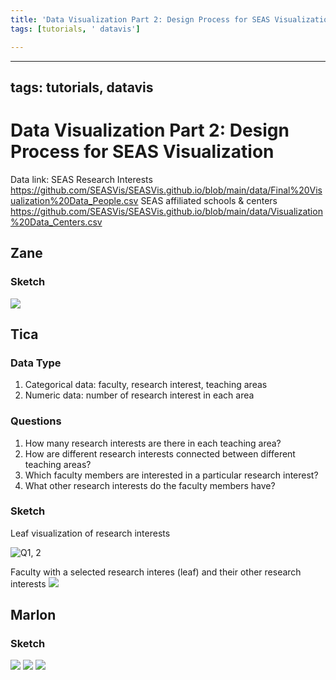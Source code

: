 ```yaml
---
title: 'Data Visualization Part 2: Design Process for SEAS Visualization'
tags: [tutorials, ' datavis']

---
```


---
tags: tutorials, datavis
---
# Data Visualization Part 2: Design Process for SEAS Visualization
Data link: 
SEAS Research Interests https://github.com/SEASVis/SEASVis.github.io/blob/main/data/Final%20Visualization%20Data_People.csv
SEAS affiliated schools & centers
https://github.com/SEASVis/SEASVis.github.io/blob/main/data/Visualization%20Data_Centers.csv
## Zane
### Sketch
![](https://i.imgur.com/wzuihZo.jpg)



## Tica
### Data Type

1. Categorical data: faculty, research interest, teaching areas
2. Numeric data: number of research interest in each area

### Questions
1. How many research interests are there in each teaching area?
2. How are different research interests connected between different teaching areas?
3. Which faculty members are interested in a particular research interest?
4. What other research interests do the faculty members have?


### Sketch
Leaf visualization of research interests

 ![Q1, 2](https://i.imgur.com/7DXkDEK.jpg)
 
Faculty with a selected research interes (leaf) and their other research interests
 ![](https://i.imgur.com/OTp8jYj.jpg)


## Marlon
### Sketch
![](https://i.imgur.com/38X3MI5.jpg)
![](https://i.imgur.com/HalGCVo.jpg)
![](https://i.imgur.com/UmGQjPj.jpg)


